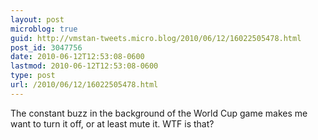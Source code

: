 ```yaml
---
layout: post
microblog: true
guid: http://vmstan-tweets.micro.blog/2010/06/12/16022505478.html
post_id: 3047756
date: 2010-06-12T12:53:08-0600
lastmod: 2010-06-12T12:53:08-0600
type: post
url: /2010/06/12/16022505478.html
---
```

The constant buzz in the background of the World Cup game makes me want to turn it off, or at least mute it. WTF is that?

